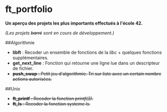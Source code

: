 # ft_portfolio

**Un aperçu des projets les plus importants effectués à l'école 42.**

*(Les projets ~~barré~~ sont en cours de développement.)*

##Algorithmie
- **libft** : Recoder un ensemble de fonctions de la *libc* + quelques fonctions supplémentaires.
- **get_next_line** : Fonction qui retourne une ligne lue dans un descripteur de fichier.
- ~~**push_swap** : Petit jeu d'algorithmie. Tri sur liste avec un certain nombre actions autorisées.~~

##Unix
- ~~**ft_printf** : Recoder la fonction *printf(3)*.~~
- ~~**ft_ls** : Recoder la fonction systeme *ls*.~~